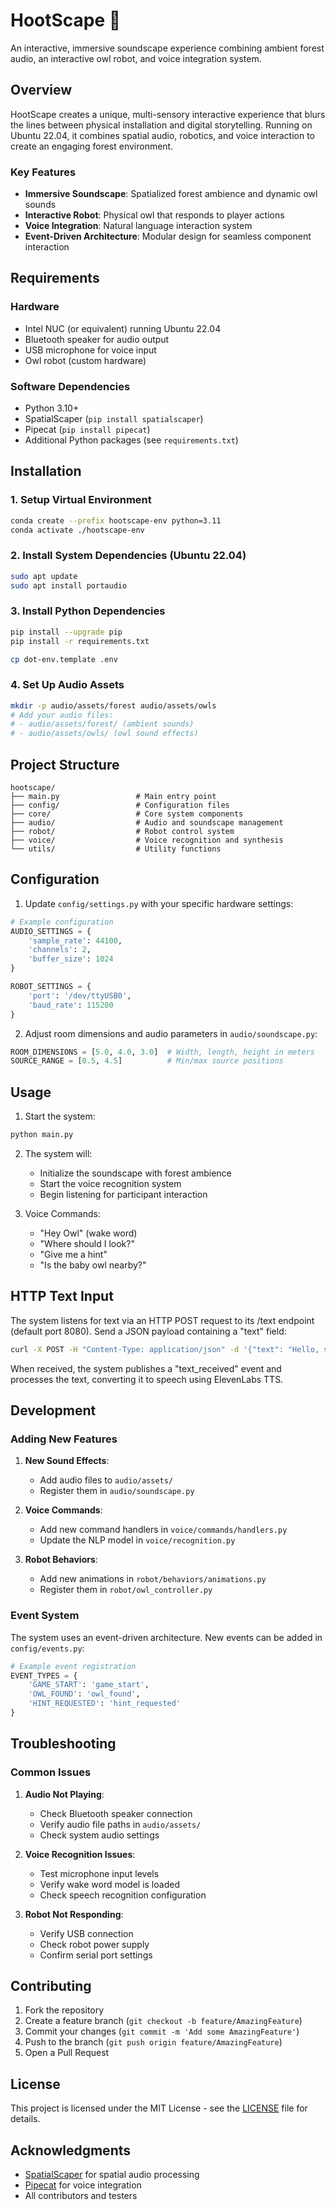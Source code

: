 # HootScape 🦉

An interactive, immersive soundscape experience combining ambient forest audio, an interactive owl robot, and voice integration system.

## Overview

HootScape creates a unique, multi-sensory interactive experience that blurs the lines between physical installation and digital storytelling. Running on Ubuntu 22.04, it combines spatial audio, robotics, and voice interaction to create an engaging forest environment.

### Key Features

- **Immersive Soundscape**: Spatialized forest ambience and dynamic owl sounds
- **Interactive Robot**: Physical owl that responds to player actions
- **Voice Integration**: Natural language interaction system
- **Event-Driven Architecture**: Modular design for seamless component interaction

## Requirements

### Hardware
- Intel NUC (or equivalent) running Ubuntu 22.04
- Bluetooth speaker for audio output
- USB microphone for voice input
- Owl robot (custom hardware)

### Software Dependencies
- Python 3.10+
- SpatialScaper (`pip install spatialscaper`)
- Pipecat (`pip install pipecat`)
- Additional Python packages (see `requirements.txt`)

## Installation

### 1. Setup Virtual Environment
```bash
conda create --prefix hootscape-env python=3.11
conda activate ./hootscape-env
```

### 2. Install System Dependencies (Ubuntu 22.04)
```bash
sudo apt update
sudo apt install portaudio
```

### 3. Install Python Dependencies
```bash
pip install --upgrade pip
pip install -r requirements.txt
```
```bash
cp dot-env.template .env
```

### 4. Set Up Audio Assets
```bash
mkdir -p audio/assets/forest audio/assets/owls
# Add your audio files:
# - audio/assets/forest/ (ambient sounds)
# - audio/assets/owls/ (owl sound effects)
```

## Project Structure

```
hootscape/
├── main.py                 # Main entry point
├── config/                 # Configuration files
├── core/                   # Core system components
├── audio/                  # Audio and soundscape management
├── robot/                  # Robot control system
├── voice/                  # Voice recognition and synthesis
└── utils/                  # Utility functions
```

## Configuration

1. Update `config/settings.py` with your specific hardware settings:
```python
# Example configuration
AUDIO_SETTINGS = {
    'sample_rate': 44100,
    'channels': 2,
    'buffer_size': 1024
}

ROBOT_SETTINGS = {
    'port': '/dev/ttyUSB0',
    'baud_rate': 115200
}
```

2. Adjust room dimensions and audio parameters in `audio/soundscape.py`:
```python
ROOM_DIMENSIONS = [5.0, 4.0, 3.0]  # Width, length, height in meters
SOURCE_RANGE = [0.5, 4.5]          # Min/max source positions
```

## Usage

1. Start the system:
```bash
python main.py
```

2. The system will:
   - Initialize the soundscape with forest ambience
   - Start the voice recognition system
   - Begin listening for participant interaction

3. Voice Commands:
   - "Hey Owl" (wake word)
   - "Where should I look?"
   - "Give me a hint"
   - "Is the baby owl nearby?"

## HTTP Text Input

The system listens for text via an HTTP POST request to its /text endpoint (default port 8080). 
Send a JSON payload containing a "text" field:
```bash
curl -X POST -H "Content-Type: application/json" -d '{"text": "Hello, system!"}' http://localhost:8080/text
```
When received, the system publishes a "text_received" event and processes the text, converting it to speech using ElevenLabs TTS.

## Development

### Adding New Features

1. **New Sound Effects**:
   - Add audio files to `audio/assets/`
   - Register them in `audio/soundscape.py`

2. **Voice Commands**:
   - Add new command handlers in `voice/commands/handlers.py`
   - Update the NLP model in `voice/recognition.py`

3. **Robot Behaviors**:
   - Add new animations in `robot/behaviors/animations.py`
   - Register them in `robot/owl_controller.py`

### Event System

The system uses an event-driven architecture. New events can be added in `config/events.py`:

```python
# Example event registration
EVENT_TYPES = {
    'GAME_START': 'game_start',
    'OWL_FOUND': 'owl_found',
    'HINT_REQUESTED': 'hint_requested'
}
```

## Troubleshooting

### Common Issues

1. **Audio Not Playing**:
   - Check Bluetooth speaker connection
   - Verify audio file paths in `audio/assets/`
   - Check system audio settings

2. **Voice Recognition Issues**:
   - Test microphone input levels
   - Verify wake word model is loaded
   - Check speech recognition configuration

3. **Robot Not Responding**:
   - Verify USB connection
   - Check robot power supply
   - Confirm serial port settings

## Contributing

1. Fork the repository
2. Create a feature branch (`git checkout -b feature/AmazingFeature`)
3. Commit your changes (`git commit -m 'Add some AmazingFeature'`)
4. Push to the branch (`git push origin feature/AmazingFeature`)
5. Open a Pull Request

## License

This project is licensed under the MIT License - see the [LICENSE](LICENSE) file for details.

## Acknowledgments

- [SpatialScaper](https://github.com/iranroman/SpatialScaper) for spatial audio processing
- [Pipecat](https://github.com/pipecat-ai/pipecat) for voice integration
- All contributors and testers
